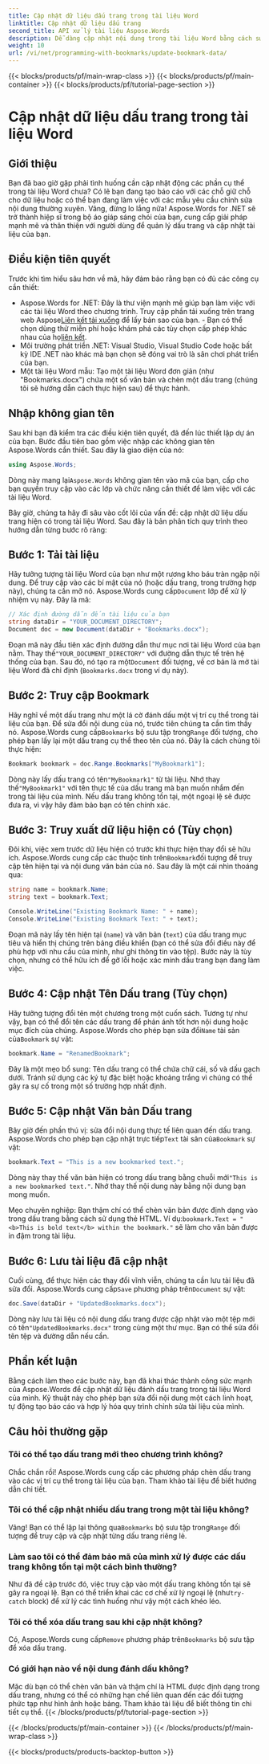 ```yaml
---
title: Cập nhật dữ liệu dấu trang trong tài liệu Word
linktitle: Cập nhật dữ liệu dấu trang
second_title: API xử lý tài liệu Aspose.Words
description: Dễ dàng cập nhật nội dung trong tài liệu Word bằng cách sử dụng dấu trang & Aspose.Words .NET. Hướng dẫn này mở khóa sức mạnh để tự động hóa báo cáo, cá nhân hóa mẫu & nhiều hơn nữa.
weight: 10
url: /vi/net/programming-with-bookmarks/update-bookmark-data/
---
```


{{< blocks/products/pf/main-wrap-class >}}
{{< blocks/products/pf/main-container >}}
{{< blocks/products/pf/tutorial-page-section >}}

# Cập nhật dữ liệu dấu trang trong tài liệu Word

## Giới thiệu

Bạn đã bao giờ gặp phải tình huống cần cập nhật động các phần cụ thể trong tài liệu Word chưa? Có lẽ bạn đang tạo báo cáo với các chỗ giữ chỗ cho dữ liệu hoặc có thể bạn đang làm việc với các mẫu yêu cầu chỉnh sửa nội dung thường xuyên. Vâng, đừng lo lắng nữa! Aspose.Words for .NET sẽ trở thành hiệp sĩ trong bộ áo giáp sáng chói của bạn, cung cấp giải pháp mạnh mẽ và thân thiện với người dùng để quản lý dấu trang và cập nhật tài liệu của bạn.

## Điều kiện tiên quyết

Trước khi tìm hiểu sâu hơn về mã, hãy đảm bảo rằng bạn có đủ các công cụ cần thiết:

-  Aspose.Words for .NET: Đây là thư viện mạnh mẽ giúp bạn làm việc với các tài liệu Word theo chương trình. Truy cập phần tải xuống trên trang web Aspose[Liên kết tải xuống](https://releases.aspose.com/words/net/) để lấy bản sao của bạn. - Bạn có thể chọn dùng thử miễn phí hoặc khám phá các tùy chọn cấp phép khác nhau của họ[liên kết](https://purchase.aspose.com/buy).
- Môi trường phát triển .NET: Visual Studio, Visual Studio Code hoặc bất kỳ IDE .NET nào khác mà bạn chọn sẽ đóng vai trò là sân chơi phát triển của bạn.
- Một tài liệu Word mẫu: Tạo một tài liệu Word đơn giản (như "Bookmarks.docx") chứa một số văn bản và chèn một dấu trang (chúng tôi sẽ hướng dẫn cách thực hiện sau) để thực hành.

## Nhập không gian tên

Sau khi bạn đã kiểm tra các điều kiện tiên quyết, đã đến lúc thiết lập dự án của bạn. Bước đầu tiên bao gồm việc nhập các không gian tên Aspose.Words cần thiết. Sau đây là giao diện của nó:

```csharp
using Aspose.Words;
```

 Dòng này mang lại`Aspose.Words` không gian tên vào mã của bạn, cấp cho bạn quyền truy cập vào các lớp và chức năng cần thiết để làm việc với các tài liệu Word.

Bây giờ, chúng ta hãy đi sâu vào cốt lõi của vấn đề: cập nhật dữ liệu dấu trang hiện có trong tài liệu Word. Sau đây là bản phân tích quy trình theo hướng dẫn từng bước rõ ràng:

## Bước 1: Tải tài liệu

 Hãy tưởng tượng tài liệu Word của bạn như một rương kho báu tràn ngập nội dung. Để truy cập vào các bí mật của nó (hoặc dấu trang, trong trường hợp này), chúng ta cần mở nó. Aspose.Words cung cấp`Document` lớp để xử lý nhiệm vụ này. Đây là mã:

```csharp
// Xác định đường dẫn đến tài liệu của bạn
string dataDir = "YOUR_DOCUMENT_DIRECTORY";
Document doc = new Document(dataDir + "Bookmarks.docx");
```

Đoạn mã này đầu tiên xác định đường dẫn thư mục nơi tài liệu Word của bạn nằm. Thay thế`"YOUR_DOCUMENT_DIRECTORY"` với đường dẫn thực tế trên hệ thống của bạn. Sau đó, nó tạo ra một`Document` đối tượng, về cơ bản là mở tài liệu Word đã chỉ định (`Bookmarks.docx` trong ví dụ này).

## Bước 2: Truy cập Bookmark

 Hãy nghĩ về một dấu trang như một lá cờ đánh dấu một vị trí cụ thể trong tài liệu của bạn. Để sửa đổi nội dung của nó, trước tiên chúng ta cần tìm thấy nó. Aspose.Words cung cấp`Bookmarks` bộ sưu tập trong`Range` đối tượng, cho phép bạn lấy lại một dấu trang cụ thể theo tên của nó. Đây là cách chúng tôi thực hiện:

```csharp
Bookmark bookmark = doc.Range.Bookmarks["MyBookmark1"];
```

 Dòng này lấy dấu trang có tên`"MyBookmark1"` từ tài liệu. Nhớ thay thế`"MyBookmark1"` với tên thực tế của dấu trang mà bạn muốn nhắm đến trong tài liệu của mình. Nếu dấu trang không tồn tại, một ngoại lệ sẽ được đưa ra, vì vậy hãy đảm bảo bạn có tên chính xác.

## Bước 3: Truy xuất dữ liệu hiện có (Tùy chọn)

 Đôi khi, việc xem trước dữ liệu hiện có trước khi thực hiện thay đổi sẽ hữu ích. Aspose.Words cung cấp các thuộc tính trên`Bookmark`đối tượng để truy cập tên hiện tại và nội dung văn bản của nó. Sau đây là một cái nhìn thoáng qua:

```csharp
string name = bookmark.Name;
string text = bookmark.Text;

Console.WriteLine("Existing Bookmark Name: " + name);
Console.WriteLine("Existing Bookmark Text: " + text);
```

Đoạn mã này lấy tên hiện tại (`name`) và văn bản (`text`) của dấu trang mục tiêu và hiển thị chúng trên bảng điều khiển (bạn có thể sửa đổi điều này để phù hợp với nhu cầu của mình, như ghi thông tin vào tệp). Bước này là tùy chọn, nhưng có thể hữu ích để gỡ lỗi hoặc xác minh dấu trang bạn đang làm việc.

## Bước 4: Cập nhật Tên Dấu trang (Tùy chọn)

 Hãy tưởng tượng đổi tên một chương trong một cuốn sách. Tương tự như vậy, bạn có thể đổi tên các dấu trang để phản ánh tốt hơn nội dung hoặc mục đích của chúng. Aspose.Words cho phép bạn sửa đổi`Name` tài sản của`Bookmark` sự vật:

```csharp
bookmark.Name = "RenamedBookmark";
```

Đây là một mẹo bổ sung: Tên dấu trang có thể chứa chữ cái, số và dấu gạch dưới. Tránh sử dụng các ký tự đặc biệt hoặc khoảng trắng vì chúng có thể gây ra sự cố trong một số trường hợp nhất định.

## Bước 5: Cập nhật Văn bản Dấu trang

 Bây giờ đến phần thú vị: sửa đổi nội dung thực tế liên quan đến dấu trang. Aspose.Words cho phép bạn cập nhật trực tiếp`Text` tài sản của`Bookmark` sự vật:

```csharp
bookmark.Text = "This is a new bookmarked text.";
```

Dòng này thay thế văn bản hiện có trong dấu trang bằng chuỗi mới`"This is a new bookmarked text."`. Nhớ thay thế nội dung này bằng nội dung bạn mong muốn.

 Mẹo chuyên nghiệp: Bạn thậm chí có thể chèn văn bản được định dạng vào trong dấu trang bằng cách sử dụng thẻ HTML. Ví dụ:`bookmark.Text = "<b>This is bold text</b> within the bookmark."` sẽ làm cho văn bản được in đậm trong tài liệu.

## Bước 6: Lưu tài liệu đã cập nhật

 Cuối cùng, để thực hiện các thay đổi vĩnh viễn, chúng ta cần lưu tài liệu đã sửa đổi. Aspose.Words cung cấp`Save` phương pháp trên`Document` sự vật:

```csharp
doc.Save(dataDir + "UpdatedBookmarks.docx");
```

 Dòng này lưu tài liệu có nội dung dấu trang được cập nhật vào một tệp mới có tên`"UpdatedBookmarks.docx"` trong cùng một thư mục. Bạn có thể sửa đổi tên tệp và đường dẫn nếu cần.

## Phần kết luận

Bằng cách làm theo các bước này, bạn đã khai thác thành công sức mạnh của Aspose.Words để cập nhật dữ liệu đánh dấu trang trong tài liệu Word của mình. Kỹ thuật này cho phép bạn sửa đổi nội dung một cách linh hoạt, tự động tạo báo cáo và hợp lý hóa quy trình chỉnh sửa tài liệu của mình.

## Câu hỏi thường gặp

### Tôi có thể tạo dấu trang mới theo chương trình không?

Chắc chắn rồi! Aspose.Words cung cấp các phương pháp chèn dấu trang vào các vị trí cụ thể trong tài liệu của bạn. Tham khảo tài liệu để biết hướng dẫn chi tiết.

### Tôi có thể cập nhật nhiều dấu trang trong một tài liệu không?

 Vâng! Bạn có thể lặp lại thông qua`Bookmarks` bộ sưu tập trong`Range` đối tượng để truy cập và cập nhật từng dấu trang riêng lẻ.

### Làm sao tôi có thể đảm bảo mã của mình xử lý được các dấu trang không tồn tại một cách bình thường?

 Như đã đề cập trước đó, việc truy cập vào một dấu trang không tồn tại sẽ gây ra ngoại lệ. Bạn có thể triển khai các cơ chế xử lý ngoại lệ (như`try-catch` block) để xử lý các tình huống như vậy một cách khéo léo.

### Tôi có thể xóa dấu trang sau khi cập nhật không?

 Có, Aspose.Words cung cấp`Remove` phương pháp trên`Bookmarks` bộ sưu tập để xóa dấu trang.

### Có giới hạn nào về nội dung đánh dấu không?

Mặc dù bạn có thể chèn văn bản và thậm chí là HTML được định dạng trong dấu trang, nhưng có thể có những hạn chế liên quan đến các đối tượng phức tạp như hình ảnh hoặc bảng. Tham khảo tài liệu để biết thông tin chi tiết cụ thể.
{{< /blocks/products/pf/tutorial-page-section >}}

{{< /blocks/products/pf/main-container >}}
{{< /blocks/products/pf/main-wrap-class >}}

{{< blocks/products/products-backtop-button >}}
